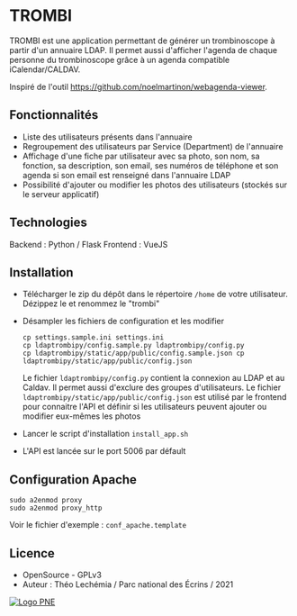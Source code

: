 # TROMBI

TROMBI est une application permettant de générer un trombinoscope à partir d'un annuaire LDAP.
Il permet aussi d'afficher l'agenda de chaque personne du trombinoscope grâce à un agenda compatible iCalendar/CALDAV.

Inspiré de l'outil https://github.com/noelmartinon/webagenda-viewer.

## Fonctionnalités

- Liste des utilisateurs présents dans l'annuaire
- Regroupement des utilisateurs par Service (Department) de l'annuaire
- Affichage d'une fiche par utilisateur avec sa photo, son nom, sa fonction, sa description, son email, ses numéros de téléphone et son agenda si son email est renseigné dans l'annuaire LDAP
- Possibilité d'ajouter ou modifier les photos des utilisateurs (stockés sur le serveur applicatif)

## Technologies

Backend : Python / Flask
Frontend : VueJS

## Installation

- Télécharger le zip du dépôt dans le répertoire `/home` de votre utilisateur. Dézippez le et renommez le "trombi"
- Désampler les fichiers de configuration et les modifier
  ```
  cp settings.sample.ini settings.ini
  cp ldaptrombipy/config.sample.py ldaptrombipy/config.py
  cp ldaptrombipy/static/app/public/config.sample.json cp ldaptrombipy/static/app/public/config.json
  ```

  Le fichier `ldaptrombipy/config.py` contient la connexion au LDAP et au Caldav. Il permet aussi d'exclure des groupes d'utilisateurs.
  Le fichier `ldaptrombipy/static/app/public/config.json` est utilisé par le frontend pour connaitre l'API et définir si les utilisateurs peuvent ajouter ou modifier eux-mêmes les photos

- Lancer le script d'installation `install_app.sh`
- L'API est lancée sur le port 5006 par défault

## Configuration Apache

```
sudo a2enmod proxy
sudo a2enmod proxy_http
```

Voir le fichier d'exemple : `conf_apache.template`

## Licence

* OpenSource - GPLv3
* Auteur : Théo Lechémia / Parc national des Écrins / 2021

[![Logo PNE](http://geonature.fr/img/logo-pne.jpg)](https://www.ecrins-parcnational.fr)
